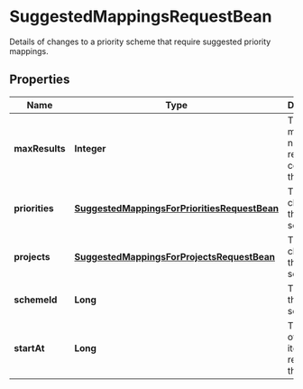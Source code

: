 

# SuggestedMappingsRequestBean

Details of changes to a priority scheme that require suggested priority mappings.

## Properties

| Name | Type | Description | Notes |
|------------ | ------------- | ------------- | -------------|
|**maxResults** | **Integer** | The maximum number of results that could be on the page. |  [optional] |
|**priorities** | [**SuggestedMappingsForPrioritiesRequestBean**](SuggestedMappingsForPrioritiesRequestBean.md) | The priority changes in the scheme. |  [optional] |
|**projects** | [**SuggestedMappingsForProjectsRequestBean**](SuggestedMappingsForProjectsRequestBean.md) | The project changes in the scheme. |  [optional] |
|**schemeId** | **Long** | The id of the priority scheme. |  [optional] |
|**startAt** | **Long** | The index of the first item returned on the page. |  [optional] |



